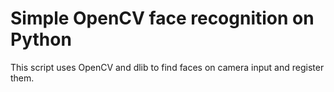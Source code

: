 # Simple OpenCV face recognition on Python

This script uses OpenCV and dlib to find faces on camera input and register them.
